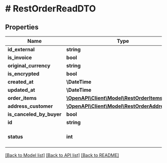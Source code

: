 # # RestOrderReadDTO

## Properties

Name | Type | Description | Notes
------------ | ------------- | ------------- | -------------
**id_external** | **string** | External order ID, e.g. on the sales platform | [optional]
**is_invoice** | **bool** | Does the customer want a VAT invoice? | [optional]
**original_currency** | **string** | Order currency |
**is_encrypted** | **bool** | Is order customer data encrypted? | [optional]
**created_at** | **\DateTime** | Date when the order was created in Apilo | [optional]
**updated_at** | **\DateTime** | Date when the order was updated in Apilo | [optional]
**order_items** | [**\OpenAPI\Client\Model\RestOrderItemsDTO[]**](RestOrderItemsDTO.md) | Order items list |
**address_customer** | [**\OpenAPI\Client\Model\RestOrderAddressDTO**](RestOrderAddressDTO.md) |  |
**is_canceled_by_buyer** | **bool** | Canceled by buyer (Allegro) | [optional]
**id** | **string** | Internal order ID | [optional]
**status** | **int** | &lt;a href&#x3D;&#39;#tag/order/paths/~1rest~1api~1orders~1status~1map~1/get&#39;&gt;Status ID&lt;/a&gt; |

[[Back to Model list]](../../README.md#models) [[Back to API list]](../../README.md#endpoints) [[Back to README]](../../README.md)
